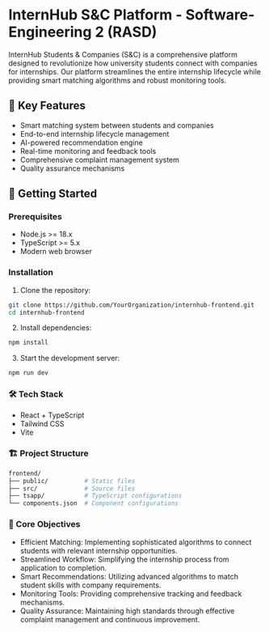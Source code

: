 # InternHub S&C Platform - Software-Engineering 2 (RASD)

InternHub Students & Companies (S&C) is a comprehensive platform designed to revolutionize how university students connect with companies for internships. Our platform streamlines the entire internship lifecycle while providing smart matching algorithms and robust monitoring tools.

## 🎯 Key Features

- Smart matching system between students and companies
- End-to-end internship lifecycle management
- AI-powered recommendation engine
- Real-time monitoring and feedback tools
- Comprehensive complaint management system
- Quality assurance mechanisms

## 🚀 Getting Started

### Prerequisites

- Node.js >= 18.x
- TypeScript >= 5.x
- Modern web browser

### Installation

1. Clone the repository:
```bash
git clone https://github.com/YourOrganization/internhub-frontend.git
cd internhub-frontend
```

2. Install dependencies:
```bash
npm install
```

3. Start the development server:
```bash
npm run dev
```

### 🛠️ Tech Stack
- React + TypeScript
- Tailwind CSS
- Vite

### 🏗️ Project Structure
```bash
frontend/
├── public/          # Static files
├── src/             # Source files
├── tsapp/           # TypeScript configurations
└── components.json  # Component configurations
```

### 🎯 Core Objectives

- Efficient Matching: Implementing sophisticated algorithms to connect students with relevant internship opportunities.
- Streamlined Workflow: Simplifying the internship process from application to completion.
- Smart Recommendations: Utilizing advanced algorithms to match student skills with company requirements.
- Monitoring Tools: Providing comprehensive tracking and feedback mechanisms.
- Quality Assurance: Maintaining high standards through effective complaint management and continuous improvement.
